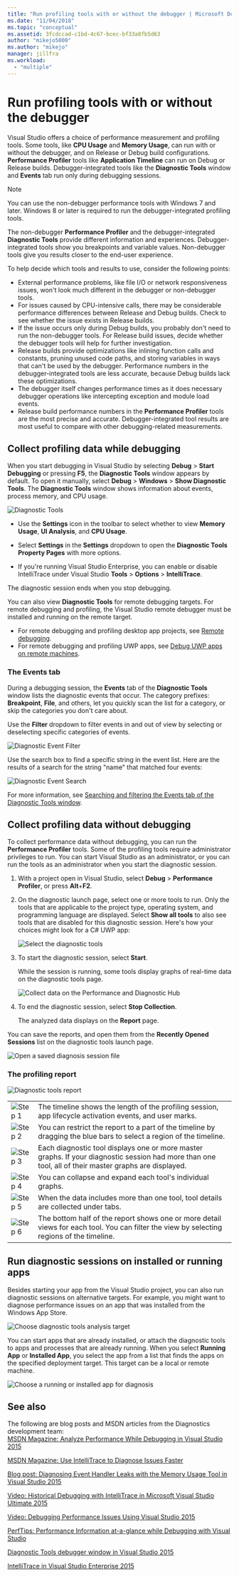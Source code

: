 ```yaml
---
title: "Run profiling tools with or without the debugger | Microsoft Docs"
ms.date: "11/04/2018"
ms.topic: "conceptual"
ms.assetid: 3fcdccad-c1bd-4c67-bcec-bf33a8fb5d63
author: "mikejo5000"
ms.author: "mikejo"
manager: jillfra
ms.workload: 
  - "multiple"
---
```

# Run profiling tools with or without the debugger

Visual Studio offers a choice of performance measurement and profiling tools. Some tools, like **CPU Usage** and **Memory Usage**, can run with or without the debugger, and on Release or Debug build configurations. **Performance Profiler** tools like **Application Timeline** can run on Debug or Release builds. Debugger-integrated tools like the **Diagnostic Tools** window and **Events** tab run only during debugging sessions.  

>[!NOTE]
>You can use the non-debugger performance tools with Windows 7 and later. Windows 8 or later is required to run the debugger-integrated profiling tools.

The non-debugger **Performance Profiler** and the debugger-integrated **Diagnostic Tools** provide different information and experiences. Debugger-integrated tools show you breakpoints and variable values. Non-debugger tools give you results closer to the end-user experience. 

To help decide which tools and results to use, consider the following points:

- External performance problems, like file I/O or network responsiveness issues, won't look much different in the debugger or non-debugger tools. 
- For issues caused by CPU-intensive calls, there may be considerable performance differences between Release and Debug builds. Check to see whether the issue exists in Release builds. 
- If the issue occurs only during Debug builds, you probably don't need to run the non-debugger tools. For Release build issues, decide whether the debugger tools will help for further investigation. 
- Release builds provide optimizations like inlining function calls and constants, pruning unused code paths, and storing variables in ways that can't be used by the debugger. Performance numbers in the debugger-integrated tools are less accurate, because Debug builds lack these optimizations. 
- The debugger itself changes performance times as it does necessary debugger operations like intercepting exception and module load events. 
- Release build performance numbers in the **Performance Profiler** tools are the most precise and accurate. Debugger-integrated tool results are most useful to compare with other debugging-related measurements.

##  <a name="BKMK_Quick_start__Collect_diagnostic_data"></a> Collect profiling data while debugging  

When you start debugging in Visual Studio by selecting **Debug** > **Start Debugging** or pressing **F5**, the **Diagnostic Tools** window appears by default. To open it manually, select **Debug** > **Windows** > **Show Diagnostic Tools**. The **Diagnostic Tools** window shows information about events, process memory, and CPU usage.  

![Diagnostic Tools](../profiling/media/diagnostictools-update1.png "Diagnostic Tools")  

- Use the **Settings** icon in the toolbar to select whether to view **Memory Usage**, **UI Analysis**, and **CPU Usage**. 
  
- Select **Settings** in the **Settings** dropdown to open the **Diagnostic Tools Property Pages** with more options. 
  
- If you're running Visual Studio Enterprise, you can enable or disable IntelliTrace under Visual Studio **Tools** > **Options** > **IntelliTrace**.  
  
The diagnostic session ends when you stop debugging.  
  
You can also view **Diagnostic Tools** for remote debugging targets. For remote debugging and profiling, the Visual Studio remote debugger must be installed and running on the remote target. 
- For remote debugging and profiling desktop app projects, see [Remote debugging](../debugger/remote-debugging.md). 
- For remote debugging and profiling UWP apps, see [Debug UWP apps on remote machines](../debugger/run-windows-store-apps-on-a-remote-machine.md). 

### The Events tab

During a debugging session, the **Events** tab of the **Diagnostic Tools** window lists the diagnostic events that occur. The category prefixes: **Breakpoint**, **File**, and others, let you quickly scan the list for a category, or skip the categories you don't care about.  
  
Use the **Filter** dropdown to filter events in and out of view by selecting or deselecting specific categories of events. 

![Diagnostic Event Filter](../profiling/media/diagnosticeventfilter.png "Diagnostic Event Filter")  

Use the search box to find a specific string in the event list. Here are the results of a search for the string "name" that matched four events:  

![Diagnostic Event Search](../profiling/media/diagnosticseventsearch.png "Diagnostic Event Search")  

For more information, see [Searching and filtering the Events tab of the Diagnostic Tools window](https://blogs.msdn.microsoft.com/devops/2015/11/12/searching-and-filtering-the-events-tab-of-the-diagnostic-tools-window/).  

## Collect profiling data without debugging  

To collect performance data without debugging, you can run the **Performance Profiler** tools. Some of the profiling tools require administrator privileges to run. You can start Visual Studio as an administrator, or you can run the tools as an administrator when you start the diagnostic session.  
   
1. With a project open in Visual Studio, select **Debug** > **Performance Profiler**, or press **Alt**+**F2**.  
   
1. On the diagnostic launch page, select one or more tools to run. Only the tools that are applicable to the project type, operating system, and programming language are displayed. Select **Show all tools** to also see tools that are disabled for this diagnostic session. Here's how your choices might look for a C# UWP app:  
   
   ![Select the diagnostic tools](../profiling/media/diag_selecttool.png "DIAG_SelectTool")  
   
1. To start the diagnostic session, select **Start**.  
   
   While the session is running, some tools display graphs of real-time data on the diagnostic tools page.  
   
    ![Collect data on the Performance and Diagnostic Hub](../profiling/media/pdhub_collectdata.png "Hub collect data")  
   
1. To end the diagnostic session, select **Stop Collection**.  
   
   The analyzed data displays on the **Report** page.  
  
You can save the reports, and open them from the **Recently Opened Sessions** list on the diagnostic tools launch page.  

![Open a saved diagnosis session file](../profiling/media/pdhub_openexistingdiagsession.png "PDHUB_OpenExistingDiagSession")  
  
### The profiling report  
 ![Diagnostic tools report](../profiling/media/diag_report.png "DIAG_Report")  
  
|||  
|-|-|  
|![Step 1](../profiling/media/procguid_1.png "ProcGuid_1")|The timeline shows the length of the profiling session, app lifecycle activation events, and user marks.|  
|![Step 2](../profiling/media/procguid_2.png "ProcGuid_2")|You can restrict the report to a part of the timeline by dragging the blue bars to select a region of the timeline.|  
|![Step 3](../profiling/media/procguid_3.png "ProcGuid_3")|Each diagnostic tool displays one or more master graphs. If your diagnostic session had more than one tool, all of their master graphs are displayed.|  
|![Step 4](../profiling/media/procguid_4.png "ProcGuid_4")|You can collapse and expand each tool's individual graphs.|  
|![Step 5](../profiling/media/procguid_6.png "ProcGuid_6")|When the data includes more than one tool, tool details are collected under tabs.|  
|![Step 6](../profiling/media/procguid_6a.png "ProcGuid_6a")|The bottom half of the report shows one or more detail views for each tool. You can filter the view by selecting regions of the timeline.|  
  
## Run diagnostic sessions on installed or running apps 

 Besides starting your app from the Visual Studio project, you can also run diagnostic sessions on alternative targets. For example, you might want to diagnose performance issues on an app that was installed from the Windows App Store.  
  
 ![Choose diagnostic tools analysis target](../profiling/media/pdhub_chooseanalysistarget.png "PDHUB_ChooseAnalysisTarget")  
  
 You can start apps that are already installed, or attach the diagnostic tools to apps and processes that are already running. When you select **Running App** or **Installed App**, you select the app from a list that finds the apps on the specified deployment target. This target can be a local or remote machine. 
  
 ![Choose a running or installed app for diagnosis](../profiling/media/pdhub_selectrunningapp.png "PDHUB_SelectRunningApp")  
  
## See also

The following are blog posts and MSDN articles from the Diagnostics development team:  
 [MSDN Magazine: Analyze Performance While Debugging in Visual Studio 2015](https://msdn.microsoft.com/magazine/dn973013.aspx)
  
 [MSDN Magazine: Use IntelliTrace to Diagnose Issues Faster](https://msdn.microsoft.com/magazine/dn973014.aspx)
  
 [Blog post: Diagnosing Event Handler Leaks with the Memory Usage Tool in Visual Studio 2015](https://blogs.msdn.microsoft.com/devops/2015/04/29/diagnosing-event-handler-leaks-with-the-memory-usage-tool-in-visual-studio-2015/)
  
 [Video: Historical Debugging with IntelliTrace in Microsoft Visual Studio Ultimate 2015](https://channel9.msdn.com/Events/Ignite/2015/BRK3716)
  
 [Video: Debugging Performance Issues Using Visual Studio 2015](https://channel9.msdn.com/Events/Build/2015/3-731)
  
 [PerfTips: Performance Information at-a-glance while Debugging with Visual Studio](https://blogs.msdn.microsoft.com/devops/2014/08/18/perftips-performance-information-at-a-glance-while-debugging-with-visual-studio/)
  
 [Diagnostic Tools debugger window in Visual Studio 2015](https://blogs.msdn.microsoft.com/devops/2015/01/16/diagnostic-tools-debugger-window-in-visual-studio-2015/)
  
 [IntelliTrace in Visual Studio Enterprise 2015](https://blogs.msdn.microsoft.com/devops/2015/01/16/intellitrace-in-visual-studio-ultimate-2015/)

